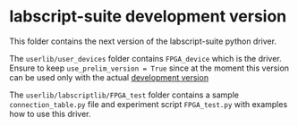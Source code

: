 # labscript-suite development version

This folder contains the next version of the labscript-suite python driver.

The `userlib/user_devices` folder contains `FPGA_device` which is the driver. Ensure to keep `use_prelim_version = True` since at the moment this version can be used only with the actual [development version](https://github.com/INO-quantum/FPGA-SoC-experiment-control/tree/main/development/firmware-dev)

The `userlib/labscriptlib/FPGA_test` folder contains a sample `connection_table.py` file and experiment script `FPGA_test.py` with examples how to use this driver.


